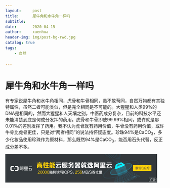 ```yaml
---
layout:     post
title:      犀牛角和水牛角一样吗
subtitle:   
date:       2020-04-15
author:     xuenhua
header-img: img/post-bg-rwd.jpg
catalog: true
tags:
    - 自然

---
```


# 犀牛角和水牛角一样吗
有专家说犀牛角和水牛角相同，虎骨和牛骨相同，愚不敢苟同，自然万物都有其独特属性，虽然二者可能类似，但是完全相同是不可能的。大猩猩和人类99%的DNA是相同的，然而大猩猩和人天壤之别。中医药成分复杂，目前的科技水平还未能清楚到底是何成分发挥的药用。虎骨和牛骨即使99.99%相同，或许就是那0.01%的差别发挥了药用。我不认为虎骨就有药用价值，牛骨没有药用价值，或许牛骨比虎骨更佳，只是对“两者相同”的说法持怀疑态度。珍珠94%是CaCO<sub>3</sub>，多少化妆品使用珍珠作为原材料，那么既然94%是CaCO<sub>3</sub>，能否用石头代替，反正成分差不多。




[![](https://github.com/xuenhua/xuenhua/blob/master/img/ads/ali.jpg?raw=true)](https://s.click.taobao.com/t?e=m%3D2%26s%3D7ngZThCwaCUcQipKwQzePCperVdZeJviEViQ0P1Vf2kguMN8XjClAkIrrC3KoeznlGm4gdHtBuLzb2M2f%2FoaoHRTtLCoLbOHFQZVrNNFjh9uK2ud60h6lE1WovaI4eZxiYWStHE%2B0ceFSvfO0N66nzO5MaXTjVACe2l9FrhMrdPv%2BfHIT3CFRNdvthxiSWPsdnn9YK8Mk5jfleFWJLnarYaVo1qVTQzCfw%2F8dhe%2BNbDGDmntuH4VtA%3D%3D)
